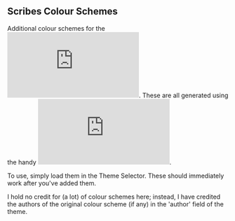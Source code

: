 ## Scribes Colour Schemes
Additional colour schemes for the ![Scribes Text Editor](http://scribes.sourceforge.net/index.html). These are all generated using the handy ![Scribes Theme Generator](http://scribes.sourceforge.net/themegenerator.php).

To use, simply load them in the Theme Selector. These should immediately work after you've added them.

I hold no credit for (a lot) of colour schemes here; instead, I have credited the authors of the original colour scheme (if any) in the 'author' field of the theme.

